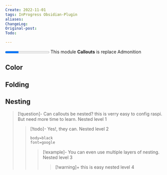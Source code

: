```yaml
---
Create: 2022-11-01
tags: InProgress Obsidian-Plugin 
aliases:
ChangeLog: 
Original-post: 
Todo:

---
```

<progress value="30" max="100"></progress>
This module **Callouts** is replace Admonition

## Color 


## Folding


## Nesting

> [!question]-  Can callouts be nested?
> this is verry easy to config raspi. But need more time to learn. 
> Nested level 1
> > [!todo]- Yes!, they can.
> > Nested level 2
> > ```css
> > body=black
> > font=google
> > ``` 
> > > [!example]-  You can even use multiple layers of nesting.
> > > Nested level 3
> > > > [!warning]+ this is easy
> > > > nested level 4
> > > > 

